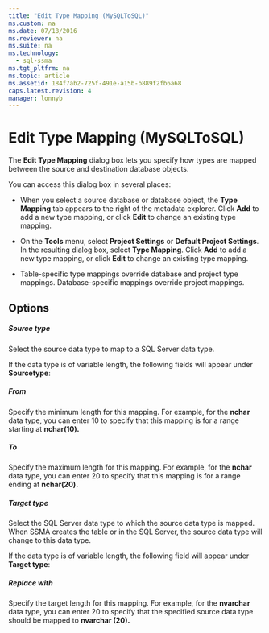 ```yaml
---
title: "Edit Type Mapping (MySQLToSQL)"
ms.custom: na
ms.date: 07/18/2016
ms.reviewer: na
ms.suite: na
ms.technology: 
  - sql-ssma
ms.tgt_pltfrm: na
ms.topic: article
ms.assetid: 184f7ab2-725f-491e-a15b-b889f2fb6a68
caps.latest.revision: 4
manager: lonnyb
---
```

# Edit Type Mapping (MySQLToSQL)
The **Edit Type Mapping** dialog box lets you specify how types are mapped between the source and destination database objects.  
  
You can access this dialog box in several places:  
  
-   When you select a source database or database object, the **Type Mapping** tab appears to the right of the metadata explorer. Click **Add** to add a new type mapping, or click **Edit** to change an existing type mapping.  
  
-   On the **Tools** menu, select **Project Settings** or **Default Project Settings**. In the resulting dialog box, select **Type Mapping**. Click **Add** to add a new type mapping, or click **Edit** to change an existing type mapping.  
  
-   Table-specific type mappings override database and project type mappings. Database-specific mappings override project mappings.  
  
## Options  
  
##### Source type  
Select the source data type to map to a SQL Server data type.  
  
If the data type is of variable length, the following fields will appear under **Sourcetype**:  
  
##### From  
Specify the minimum length for this mapping. For example, for the **nchar** data type, you can enter 10 to specify that this mapping is for a range starting at **nchar(10).**  
  
##### To  
Specify the maximum length for this mapping. For example, for the **nchar** data type, you can enter 20 to specify that this mapping is for a range ending at **nchar(20).**  
  
##### Target type  
Select the SQL Server data type to which the source data type is mapped. When SSMA creates the table or in the SQL Server, the source data type will change to this data type.  
  
If the data type is of variable length, the following field will appear under **Target type**:  
  
##### Replace with  
Specify the target length for this mapping. For example, for the **nvarchar** data type, you can enter 20 to specify that the specified source data type should be mapped to **nvarchar (20).**  
  
